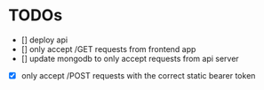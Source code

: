 # TODOs
- [] deploy api
- [] only accept /GET requests from frontend app
- [] update mongodb to only accept requests from api server

- [x] only accept /POST requests with the correct static bearer token